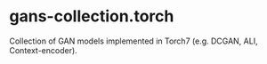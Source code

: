 # gans-collection.torch
Collection of GAN models implemented in Torch7 (e.g. DCGAN, ALI, Context-encoder).
